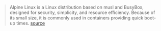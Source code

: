 > Alpine Linux is a Linux distribution based on musl and BusyBox, designed for security, simplicity, and resource efficiency. Because of its small size, it is commonly used in containers providing quick boot-up times. [source](https://en.wikipedia.org/wiki/Alpine_Linux)
